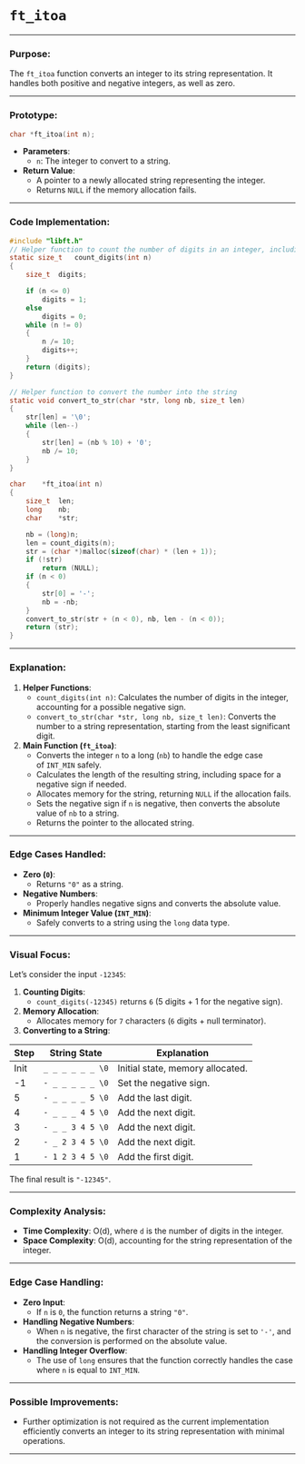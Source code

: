 # `ft_itoa`

---

### **Purpose**:

The `ft_itoa` function converts an integer to its string representation. It handles both positive and negative integers, as well as zero.

---

### **Prototype**:

```c
char *ft_itoa(int n);

```

- **Parameters**:
    - `n`: The integer to convert to a string.
- **Return Value**:
    - A pointer to a newly allocated string representing the integer.
    - Returns `NULL` if the memory allocation fails.

---

### **Code Implementation**:

```c
#include "libft.h"
// Helper function to count the number of digits in an integer, including sign
static size_t	count_digits(int n)
{
	size_t	digits;

	if (n <= 0)
		digits = 1;
	else
		digits = 0;
	while (n != 0)
	{
		n /= 10;
		digits++;
	}
	return (digits);
}

// Helper function to convert the number into the string
static void	convert_to_str(char *str, long nb, size_t len)
{
	str[len] = '\0';
	while (len--)
	{
		str[len] = (nb % 10) + '0';
		nb /= 10;
	}
}

char	*ft_itoa(int n)
{
	size_t	len;
	long	nb;
	char	*str;

	nb = (long)n;
	len = count_digits(n);
	str = (char *)malloc(sizeof(char) * (len + 1));
	if (!str)
		return (NULL);
	if (n < 0)
	{
		str[0] = '-';
		nb = -nb;
	}
	convert_to_str(str + (n < 0), nb, len - (n < 0));
	return (str);
}

```

---

### **Explanation**:

1. **Helper Functions**:
    - `count_digits(int n)`: Calculates the number of digits in the integer, accounting for a possible negative sign.
    - `convert_to_str(char *str, long nb, size_t len)`: Converts the number to a string representation, starting from the least significant digit.
2. **Main Function (`ft_itoa`)**:
    - Converts the integer `n` to a long (`nb`) to handle the edge case of `INT_MIN` safely.
    - Calculates the length of the resulting string, including space for a negative sign if needed.
    - Allocates memory for the string, returning `NULL` if the allocation fails.
    - Sets the negative sign if `n` is negative, then converts the absolute value of `nb` to a string.
    - Returns the pointer to the allocated string.

---

### **Edge Cases Handled**:

- **Zero (`0`)**:
    - Returns `"0"` as a string.
- **Negative Numbers**:
    - Properly handles negative signs and converts the absolute value.
- **Minimum Integer Value (`INT_MIN`)**:
    - Safely converts to a string using the `long` data type.

---

### **Visual Focus**:

Let’s consider the input `-12345`:

1. **Counting Digits**:
    - `count_digits(-12345)` returns `6` (5 digits + 1 for the negative sign).
2. **Memory Allocation**:
    - Allocates memory for `7` characters (`6` digits + null terminator).
3. **Converting to a String**:

| Step | String State | Explanation |
| --- | --- | --- |
| Init | `_ _ _ _ _ _ \0` | Initial state, memory allocated. |
| -1 | `- _ _ _ _ _ \0` | Set the negative sign. |
| 5 | `- _ _ _ _ 5 \0` | Add the last digit. |
| 4 | `- _ _ _ 4 5 \0` | Add the next digit. |
| 3 | `- _ _ 3 4 5 \0` | Add the next digit. |
| 2 | `- _ 2 3 4 5 \0` | Add the next digit. |
| 1 | `- 1 2 3 4 5 \0` | Add the first digit. |

The final result is `"-12345"`.

---

### **Complexity Analysis**:

- **Time Complexity**: O(d), where `d` is the number of digits in the integer.
- **Space Complexity**: O(d), accounting for the string representation of the integer.

---

### **Edge Case Handling**:

- **Zero Input**:
    - If `n` is `0`, the function returns a string `"0"`.
- **Handling Negative Numbers**:
    - When `n` is negative, the first character of the string is set to `'-'`, and the conversion is performed on the absolute value.
- **Handling Integer Overflow**:
    - The use of `long` ensures that the function correctly handles the case where `n` is equal to `INT_MIN`.

---

### **Possible Improvements**:

- Further optimization is not required as the current implementation efficiently converts an integer to its string representation with minimal operations.

---